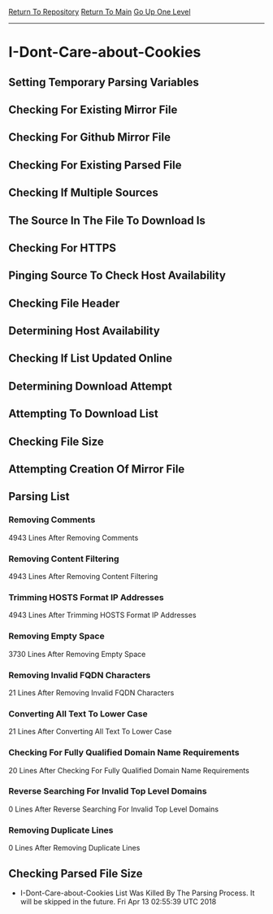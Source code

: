 [Return To Repository](https://github.com/deathbybandaid/piholeparser/)
[Return To Main](https://github.com/deathbybandaid/piholeparser/blob/master/RecentRunLogs/Mainlog.md)
[Go Up One Level](https://github.com/deathbybandaid/piholeparser/blob/master/RecentRunLogs/TopLevelScripts/30-Processing-Blacklists.md)
____________________________________
# I-Dont-Care-about-Cookies
## Setting Temporary Parsing Variables
## Checking For Existing Mirror File
## Checking For Github Mirror File
## Checking For Existing Parsed File
## Checking If Multiple Sources
## The Source In The File To Download Is
## Checking For HTTPS
## Pinging Source To Check Host Availability
## Checking File Header
## Determining Host Availability
## Checking If List Updated Online
## Determining Download Attempt
## Attempting To Download List
## Checking File Size
## Attempting Creation Of Mirror File
## Parsing List
### Removing Comments
4943 Lines After Removing Comments
### Removing Content Filtering
4943 Lines After Removing Content Filtering
### Trimming HOSTS Format IP Addresses
4943 Lines After Trimming HOSTS Format IP Addresses
### Removing Empty Space
3730 Lines After Removing Empty Space
### Removing Invalid FQDN Characters
21 Lines After Removing Invalid FQDN Characters
### Converting All Text To Lower Case
21 Lines After Converting All Text To Lower Case
### Checking For Fully Qualified Domain Name Requirements
20 Lines After Checking For Fully Qualified Domain Name Requirements
### Reverse Searching For Invalid Top Level Domains
0 Lines After Reverse Searching For Invalid Top Level Domains
### Removing Duplicate Lines
0 Lines After Removing Duplicate Lines
## Checking Parsed File Size
* I-Dont-Care-about-Cookies List Was Killed By The Parsing Process. It will be skipped in the future. Fri Apr 13 02:55:39 UTC 2018
